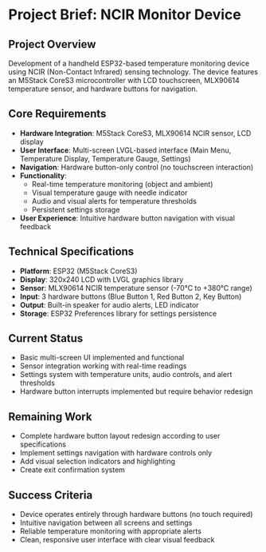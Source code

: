 # Project Brief: NCIR Monitor Device

## Project Overview
Development of a handheld ESP32-based temperature monitoring device using NCIR (Non-Contact Infrared) sensing technology. The device features an M5Stack CoreS3 microcontroller with LCD touchscreen, MLX90614 temperature sensor, and hardware buttons for navigation.

## Core Requirements
- **Hardware Integration**: M5Stack CoreS3, MLX90614 NCIR sensor, LCD display
- **User Interface**: Multi-screen LVGL-based interface (Main Menu, Temperature Display, Temperature Gauge, Settings)
- **Navigation**: Hardware button-only control (no touchscreen interaction)
- **Functionality**:
  - Real-time temperature monitoring (object and ambient)
  - Visual temperature gauge with needle indicator
  - Audio and visual alerts for temperature thresholds
  - Persistent settings storage
- **User Experience**: Intuitive hardware button navigation with visual feedback

## Technical Specifications
- **Platform**: ESP32 (M5Stack CoreS3)
- **Display**: 320x240 LCD with LVGL graphics library
- **Sensor**: MLX90614 NCIR temperature sensor (-70°C to +380°C range)
- **Input**: 3 hardware buttons (Blue Button 1, Red Button 2, Key Button)
- **Output**: Built-in speaker for audio alerts, LED indicator
- **Storage**: ESP32 Preferences library for settings persistence

## Current Status
- Basic multi-screen UI implemented and functional
- Sensor integration working with real-time readings
- Settings system with temperature units, audio controls, and alert thresholds
- Hardware button interrupts implemented but require behavior redesign

## Remaining Work
- Complete hardware button layout redesign according to user specifications
- Implement settings navigation with hardware controls only
- Add visual selection indicators and highlighting
- Create exit confirmation system

## Success Criteria
- Device operates entirely through hardware buttons (no touch required)
- Intuitive navigation between all screens and settings
- Reliable temperature monitoring with appropriate alerts
- Clean, responsive user interface with clear visual feedback
